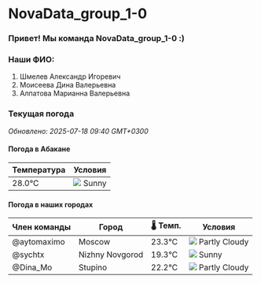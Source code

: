 # NovaData_group_1-0
### Привет! Мы команда NovaData_group_1-0 :)

### Наши ФИО:
1. Шмелев Александр Игоревич
2. Моисеева Дина Валерьевна
3. Алпатова Марианна Валерьевна

### Текущая погода
<!-- WEATHER:START -->
_Обновлено: 2025-07-18 09:40 GMT+0300_

#### Погода в Абакане

| Температура | Условия |
|-------------|----------|
| 28.0°C     | ![](https://cdn.weatherapi.com/weather/64x64/day/113.png) Sunny |

#### Погода в наших городах

| Член команды  | Город               | 🌡️ Темп.  | Условия          |
|---------------|---------------------|-----------|--------------------|
| @aytomaximo    | Moscow              |   23.3°C | ![](https://cdn.weatherapi.com/weather/64x64/day/116.png) Partly Cloudy |
| @sychtx        | Nizhny Novgorod     |   19.3°C | ![](https://cdn.weatherapi.com/weather/64x64/day/113.png) Sunny        |
| @Dina_Mo       | Stupino             |   22.2°C | ![](https://cdn.weatherapi.com/weather/64x64/day/116.png) Partly Cloudy |

<!-- WEATHER:END -->

